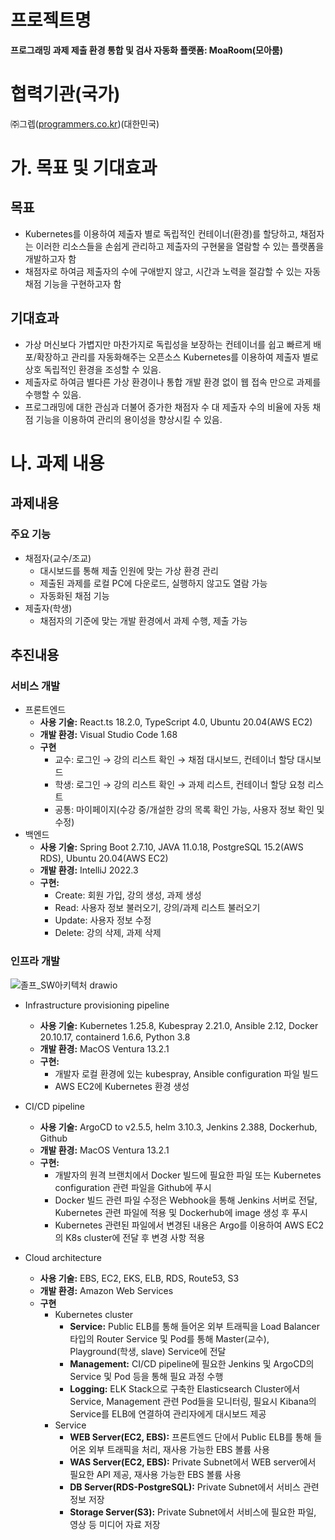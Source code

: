 # 프로젝트명

**프로그래밍 과제 제출 환경 통합 및 검사 자동화 플랫폼: MoaRoom(모아룸)**

# 협력기관(국가)

㈜그렙([programmers.co.kr](http://programmers.co.kr/))(대한민국)

# 가. 목표 및 기대효과

## **목표**

- Kubernetes를 이용하여 제출자 별로 독립적인 컨테이너(환경)를 할당하고, 채점자는 이러한 리소스들을 손쉽게 관리하고 제출자의 구현물을 열람할 수 있는 플랫폼을 개발하고자 함
- 채점자로 하여금 제출자의 수에 구애받지 않고, 시간과 노력을 절감할 수 있는 자동 채점 기능을 구현하고자 함

## 기대효과

- 가상 머신보다 가볍지만 마찬가지로 독립성을 보장하는 컨테이너를 쉽고 빠르게 배포/확장하고 관리를 자동화해주는 오픈소스 Kubernetes를 이용하여 제출자 별로 상호 독립적인 환경을 조성할 수 있음.
- 제출자로 하여금 별다른 가상 환경이나 통합 개발 환경 없이 웹 접속 만으로 과제를 수행할 수 있음.
- 프로그래밍에 대한 관심과 더불어 증가한 채점자 수 대 제출자 수의 비율에 자동 채점 기능을 이용하여 관리의 용이성을 향상시킬 수 있음.

# 나. 과제 내용

## 과제내용

### **주요 기능**

- 채점자(교수/조교)
    - 대시보드를 통해 제출 인원에 맞는 가상 환경 관리
    - 제출된 과제를 로컬 PC에 다운로드, 실행하지 않고도 열람 가능
    - 자동화된 채점 기능
- 제출자(학생)
    - 채점자의 기준에 맞는 개발 환경에서 과제 수행, 제출 가능

## 추진내용

### 서비스 개발

- 프론트엔드
    - **사용 기술:** React.ts 18.2.0, TypeScript 4.0, Ubuntu 20.04(AWS EC2)
    - **개발 환경:** Visual Studio Code 1.68
    - **구현**
        - 교수: 로그인 → 강의 리스트 확인 → 채점 대시보드, 컨테이너 할당 대시보드
        - 학생: 로그인 → 강의 리스트 확인 → 과제 리스트, 컨테이너 할당 요청 리스트
        - 공통: 마이페이지(수강 중/개설한 강의 목록 확인 가능, 사용자 정보 확인 및 수정)
- 백엔드
    - **사용 기술:** Spring Boot 2.7.10, JAVA 11.0.18, PostgreSQL 15.2(AWS RDS), Ubuntu 20.04(AWS EC2)
    - **개발 환경:** IntelliJ 2022.3
    - **구현:**
        - Create: 회원 가입, 강의 생성, 과제 생성
        - Read: 사용자 정보 불러오기, 강의/과제 리스트 불러오기
        - Update: 사용자 정보 수정
        - Delete: 강의 삭제, 과제 삭제

### 인프라 개발

![졸프_SW아키텍처 drawio](https://github.com/MoaRoom/.github/assets/68985625/f99df8d4-0c1c-46ac-95fd-1358bb400e53)


- Infrastructure provisioning pipeline
    
    - **사용 기술:** Kubernetes 1.25.8, Kubespray 2.21.0, Ansible 2.12, Docker 20.10.17, containerd 1.6.6, Python 3.8
    - **개발 환경:** MacOS Ventura 13.2.1
    - **구현:**
        - 개발자 로컬 환경에 있는 kubespray, Ansible configuration 파일 빌드
        - AWS EC2에 Kubernetes 환경 생성
- CI/CD pipeline
    
    - **사용 기술:** ArgoCD to v2.5.5, helm 3.10.3, Jenkins 2.388, Dockerhub, Github
    - **개발 환경:** MacOS Ventura 13.2.1
    - **구현:**
        - 개발자의 원격 브랜치에서 Docker 빌드에 필요한 파일 또는 Kubernetes configuration 관련 파일을 Github에 푸시
        - Docker 빌드 관련 파일 수정은 Webhook을 통해 Jenkins 서버로 전달, Kubernetes 관련 파일에 적용 및 Dockerhub에 image 생성 후 푸시
        - Kubernetes 관련된 파일에서 변경된 내용은 Argo를 이용하여 AWS EC2의 K8s cluster에 전달 후 변경 사항 적용

- Cloud architecture
    - **사용 기술:** EBS, EC2, EKS, ELB,  RDS, Route53, S3
    - **개발 환경:** Amazon Web Services
    - **구현**
        - Kubernetes cluster
            - **Service:** Public ELB를 통해 들어온 외부 트래픽을 Load Balancer 타입의 Router Service 및 Pod를 통해 Master(교수), Playground(학생, slave) Service에 전달
            - **Management:** CI/CD pipeline에 필요한 Jenkins 및 ArgoCD의 Service 및 Pod 등을 통해 필요 과정 수행
            - **Logging:** ELK Stack으로 구축한 Elasticsearch Cluster에서 Service, Management 관련 Pod들을 모니터링, 필요시 Kibana의 Service를 ELB에 연결하여 관리자에게 대시보드 제공
        - Service
            - **WEB Server(EC2, EBS):** 프론트엔드 단에서 Public ELB를 통해 들어온 외부 트래픽을 처리, 재사용 가능한 EBS 볼륨 사용
            - **WAS Server(EC2, EBS):** Private Subnet에서 WEB server에서 필요한 API 제공, 재사용 가능한 EBS 볼륨 사용
            - **DB Server(RDS-PostgreSQL):** Private Subnet에서 서비스 관련 정보 저장
            - **Storage Server(S3):** Private Subnet에서 서비스에 필요한 파일, 영상 등 미디어 자료 저장
